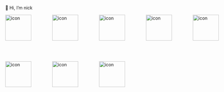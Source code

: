 👋 Hi, I’m nick
<div style="display: flex;"><img src="https://techstack-generator.vercel.app/js-icon.svg" alt="icon" width="82" style="width: 82px; height: 82px; margin-right: 66px; margin-bottom: 66px;" /><img src="https://techstack-generator.vercel.app/react-icon.svg" alt="icon" width="82" style="width: 82px; height: 82px; margin-right: 66px; margin-bottom: 66px;" /><img src="https://techstack-generator.vercel.app/redux-icon.svg" alt="icon" width="82" style="width: 82px; height: 82px; margin-right: 66px; margin-bottom: 66px;" /><img src="https://techstack-generator.vercel.app/prettier-icon.svg" alt="icon" width="82" style="width: 82px; height: 82px; margin-right: 66px; margin-bottom: 66px;" /><img src="https://techstack-generator.vercel.app/restapi-icon.svg" alt="icon" width="82" style="width: 82px; height: 82px; margin-right: 66px; margin-bottom: 66px;" /><img src="https://techstack-generator.vercel.app/github-icon.svg" alt="icon" width="82" style="width: 82px; height: 82px; margin-right: 0px; margin-bottom: 66px;" /></div><div style="display: flex;"><img src="https://techstack-generator.vercel.app/aws-icon.svg" alt="icon" width="82" style="width: 82px; height: 82px; margin-right: 66px; margin-bottom: 0px;" /><img src="https://techstack-generator.vercel.app/nginx-icon.svg" alt="icon" width="82" style="width: 82px; height: 82px; margin-right: 66px; margin-bottom: 0px;" /><img src="https://techstack-generator.vercel.app/mysql-icon.svg" alt="icon" width="82" style="width: 82px; height: 82px; margin-right: 66px; margin-bottom: 0px;" /></div>
<!---
nick0726/nick0726 is a ✨ special ✨ repository because its `README.md` (this file) appears on your GitHub profile.
You can click the Preview link to take a look at your changes.
--->
